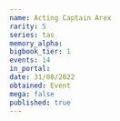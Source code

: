 ```yaml
---
name: Acting Captain Arex
rarity: 5
series: tas
memory_alpha:
bigbook_tier: 1
events: 14
in_portal:
date: 31/08/2022
obtained: Event
mega: false
published: true
---
```



